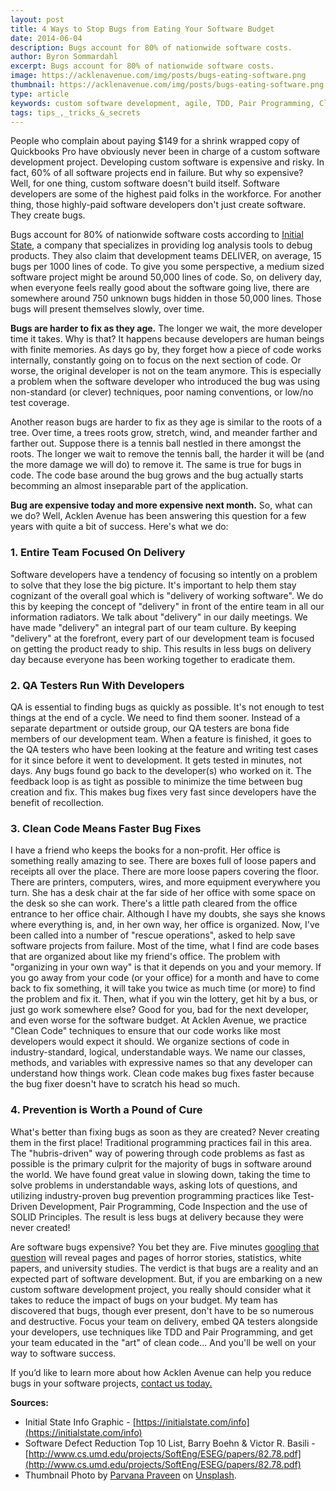 ```yaml
---
layout: post
title: 4 Ways to Stop Bugs from Eating Your Software Budget
date: 2014-06-04
description: Bugs account for 80% of nationwide software costs.
author: Byron Sommardahl 
excerpt: Bugs account for 80% of nationwide software costs.
image: https://acklenavenue.com/img/posts/bugs-eating-software.png
thumbnail: https://acklenavenue.com/img/posts/bugs-eating-software.png
type: article
keywords: custom software development, agile, TDD, Pair Programming, Clean Code, QA Testers, Bugs, development 
tags: tips_,_tricks_&_secrets
---
```


People who complain about paying $149 for a shrink wrapped copy of Quickbooks Pro have obviously never been in charge of a custom software development project. Developing custom software is expensive and risky. In fact, 60% of all software projects end in failure. But why so expensive? Well, for one thing, custom software doesn't build itself. Software developers are some of the highest paid folks in the workforce. For another thing, those highly-paid software developers don't just create software. They create bugs.

Bugs account for 80% of nationwide software costs according to [Initial State](https://initialstate.com), a company that specializes in providing log analysis tools to debug products. They also claim that development teams DELIVER, on average, 15 bugs per 1000 lines of code. To give you some perspective, a medium sized software project might be around 50,000 lines of code. So, on delivery day, when everyone feels really good about the software going live, there are somewhere around 750 unknown bugs hidden in those 50,000 lines. Those bugs will present themselves slowly, over time.

**Bugs are harder to fix as they age.** The longer we wait, the more developer time it takes. Why is that? It happens because developers are human beings with finite memories. As days go by, they forget how a piece of code works internally, constantly going on to focus on the next section of code. Or worse, the original developer is not on the team anymore. This is especially a problem when the software developer who introduced the bug was using non-standard (or clever) techniques, poor naming conventions, or low/no test coverage.

Another reason bugs are harder to fix as they age is similar to the roots of a tree. Over time, a trees roots grow, stretch, wind, and meander farther and farther out. Suppose there is a tennis ball nestled in there amongst the roots. The longer we wait to remove the tennis ball, the harder it will be (and the more damage we will do) to remove it. The same is true for bugs in code. The code base around the bug grows and the bug actually starts becomming an almost inseparable part of the application.

**Bug are expensive today and more expensive next month.** So, what can we do? Well, Acklen Avenue has been answering this question for a few years with quite a bit of success. Here's what we do:

### 1. Entire Team Focused On Delivery
Software developers have a tendency of focusing so intently on a problem to solve that they lose the big picture. It's important to help them stay cognizant of the overall goal which is "delivery of working software". We do this by keeping the concept of "delivery" in front of the entire team in all our information radiators. We talk about "delivery" in our daily meetings. We have made "delivery" an integral part of our team culture. By keeping "delivery" at the forefront, every part of our development team is focused on getting the product ready to ship. This results in less bugs on delivery day because everyone has been working together to eradicate them.

### 2. QA Testers Run With Developers
QA is essential to finding bugs as quickly as possible. It's not enough to test things at the end of a cycle. We need to find them sooner. Instead of a separate department or outside group, our QA testers are bona fide members of our development team. When a feature is finished, it goes to the QA testers who have been looking at the feature and writing test cases for it since before it went to development. It gets tested in minutes, not days. Any bugs found go back to the developer(s) who worked on it. The feedback loop is as tight as possible to minimize the time between bug creation and fix. This makes bug fixes very fast  since developers have the benefit of recollection.

### 3. Clean Code Means Faster Bug Fixes
I have a friend who keeps the books for a non-profit. Her office is something really amazing to see. There are boxes full of loose papers and receipts all over the place. There are more loose papers covering the floor. There are printers, computers, wires, and more equipment everywhere you turn. She has a desk chair at the far side of her office with some space on the desk so she can work. There's a little path cleared from the office entrance to her office chair. Although I have my doubts, she says she knows where everything is, and, in her own way, her office is organized. Now, I've been called into a number of "rescue operations", asked to help save software projects from failure. Most of the time, what I find are code bases that are organized about like my friend's office. The problem with "organizing in your own way" is that it depends on you and your memory. If you go away from your code (or your office) for a month and have to come back to fix something, it will take you twice as much time (or more) to find the problem and fix it. Then, what if you win the lottery, get hit by a bus, or just go work somewhere else? Good for you, bad for the next developer, and even worse for the software budget. At Acklen Avenue, we practice "Clean Code" techniques to ensure that our code works like most developers would expect it should. We organize sections of code in industry-standard, logical, understandable ways. We name our classes, methods, and variables with expressive names so that any developer can understand how things work. Clean code makes bug fixes faster because the bug fixer doesn't have to scratch his head so much.

### 4. Prevention is Worth a Pound of Cure
What's better than fixing bugs as soon as they are created? Never creating them in the first place! Traditional programming practices fail in this area. The "hubris-driven" way of powering through code problems as fast as possible is the primary culprit for the majority of bugs in software around the world. We have found great value in slowing down, taking the time to solve problems in understandable ways, asking lots of questions, and utilizing industry-proven bug prevention programming practices like Test-Driven Development, Pair Programming, Code Inspection and the use of SOLID Principles. The result is less bugs at delivery because they were never created!

Are software bugs expensive? You bet they are. Five minutes [googling that question](https://www.google.com/search?btnG=1&pws=0&q=are+software+bugs+expensive%3F&gws_rd=ssl) will reveal pages and pages of horror stories, statistics, white papers, and university studies.  The verdict is that bugs are a reality and an expected part of software development. But, if you are embarking on a new custom software development project, you really should consider what it takes to reduce the impact of bugs on your budget. My team has discovered that bugs, though ever present, don't have to be so numerous and destructive. Focus your team on delivery, embed QA testers alongside your developers, use techniques like TDD and Pair Programming, and get your team educated in the "art" of clean code... And you'll be well on your way to software success.

If you’d like to learn more about how Acklen Avenue can help you reduce bugs in your software projects, <a href="#contact-us">contact us today.</a>

**Sources:**

- Initial State Info Graphic - [https://initialstate.com/info](https://initialstate.com/info)
- Software Defect Reduction Top 10 List, Barry Boehn & Victor R. Basili - [http://www.cs.umd.edu/projects/SoftEng/ESEG/papers/82.78.pdf](http://www.cs.umd.edu/projects/SoftEng/ESEG/papers/82.78.pdf)
- Thumbnail Photo by [Parvana Praveen](https://unsplash.com/@parvana_praveen) on [Unsplash](https://unsplash.com/).
